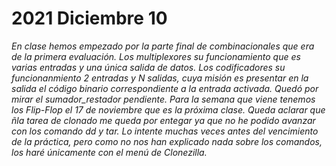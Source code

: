 # 2021 Diciembre 10

*En clase hemos empezado por la parte final de combinacionales que era de la primera evaluación.
Los multiplexores su funcionamiento que es varias entradas y una única salida de datos.
Los codificadores su funcionanmiento 2 entradas y N salidas, cuya misión es presentar en la salida el código binario correspondiente a la entrada activada.
Quedó por mirar el sumador_restador pendiente.
Para la semana que viene tenemos los Flip-Flop el 17 de noviembre que es la próxima clase.
Queda aclarar que ñla tarea de clonado me queda por entegar ya que no he podido avanzar con los comando dd y tar. Lo intente muchas veces antes del vencimiento de la práctica, pero como no nos han explicado nada sobre los comandos, los haré únicamente con el menú de Clonezilla.*